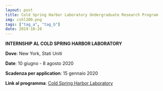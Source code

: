 ```yaml
---
layout: post
title: Cold Spring Harbor Laboratory Undergraduate Research Program
img: cshl200.png
tags: ["tag_a", "tag_b"]
date: 2019-10-28
---
```


**INTERNSHIP AL COLD SPRING HARBOR LABORATORY**

**Dove**: New York, Stati Uniti

**Date**: 10 giugno - 8 agosto 2020 

**Scadenza per application**: 15 gennaio 2020

**Link al programma**: [Cold Spring Harbor Laboratory](https://www.cshl.edu/education/undergraduate-research-program/)

